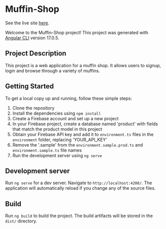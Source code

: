 # Muffin-Shop

See the live site [here](https://angular-bb68f.web.app/auth).

Welcome to the Muffin-Shop project! This project was generated with [Angular CLI](https://github.com/angular/angular-cli) version 17.0.5.

## Project Description

This project is a web application for a muffin shop. It allows users to signup, login and  browse through a variety of muffins.

## Getting Started

To get a local copy up and running, follow these simple steps:

1. Clone the repository
2. Install the dependencies using `npm install`
3. Create a Firebase account and set up a new project
4. In your Firebase project, create a database named 'product' with fields that match the product model in this project
5. Obtain your Firebase API key and add it to `environment.ts` files in the `environment` folder, replacing 'YOUR_API_KEY'
6. Remove the '.sample' from the `environment.sample.prod.ts` and `environment.sample.ts` file names
7. Run the development server using `ng serve`

## Development server

Run `ng serve` for a dev server. Navigate to `http://localhost:4200/`. The application will automatically reload if you change any of the source files.

## Build

Run `ng build` to build the project. The build artifacts will be stored in the `dist/` directory.
